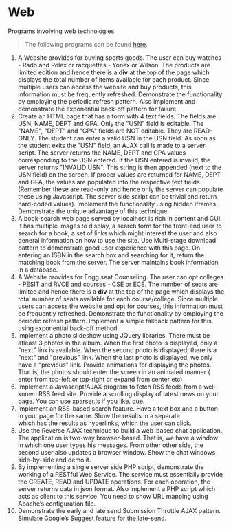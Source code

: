 # Web
Programs involving web technologies.

>The following programs can be found [here](https://github.com/GauthamBanasandra/Web/tree/master/lab).

1. A Website provides for buying sports goods. The user can buy watches - Rado and Rolex or racquettes - Yonex or Wilson. The products are limited edition and hence there is a <strong>div</strong> at the top of the page which displays the total number of items available for each product. Since multiple users can access the website and buy products, this information must be frequently refreshed. Demonstrate the functionality by employing the periodic refresh pattern. Also implement and demonstrate the exponential back-off pattern for failure.<br/>
2. Create an HTML page that has a form with 4 text fields. The fields are USN, NAME, DEPT and GPA. Only the "USN" field is editable. The "NAME", "DEPT" and "GPA" fields are NOT editable. They are READ-ONLY. The student can enter a valid USN in the USN field. As soon as the student exits the "USN" field, an AJAX call is made to a server script. The server returns the NAME, DEPT and GPA values corresponding to the USN entered. If the USN entered is invalid, the server returns "INVALID USN". This string is then appended (next to the USN field) on the screen. If proper values are returned for NAME, DEPT and GPA, the values are populated into the respective text fields. (Remember these are read-only and hence only the server can populate these using Javascript. The server side script can be trivial and return hard-coded values).   Implement the functionality using hidden iframes. Demonstrate the unique advantage of this technique.<br/>
3. A book-search web page served by localhost is rich in content and GUI.  It has multiple images to display, a search form for the front-end user to  search for a book, a set of links which might interest the user and also general information on how to use the site. Use Multi-stage download pattern to demonstrate good user experience with this page. On entering an ISBN in the search box and searching for it, return the matching book from the server. The server maintains book information in a database.<br/> 
4. A Website provides for Engg seat Counseling. The user can opt colleges - PESIT and RVCE and courses - CSE or ECE. The number of seats are limited and hence there is a <strong>div</strong>  at the top of the page which displays the total number of seats available for each course/college. Since multiple users can access the  website and opt for courses, this information must be frequently refreshed. Demonstrate the functionality by employing the periodic refresh pattern. Implement a simple fallback pattern for this using exponential back-off method.<br/>
5. Implement a photo slideshow using JQuery libraries. There must be atleast 3 photos in the album. When the first photo is displayed, only a "next" link is available. When the second photo is displayed, there is a "next" and "previous" link. When the last photo is displayed, we only have a "previous" link. Provide animations for displaying the photos. That is, the photos should enter the screen in an animated manner ( enter from top-left or top-right or expand from center etc)<br/>
6. Implement a Javascript/AJAX program to fetch RSS feeds from a well-known RSS feed site. Provide a scrolling display of latest news on your page. You can use xparser.js if you like. que.<br/>
7. Implement an RSS-based search feature. Have a text box and a button in your page for the same. Show the results in a separate <div> which has the results as hyperlinks, which the user can click.<br/>
8. Use the Reverse AJAX technique to build a web-based chat application. The application is two-way browser-based. That is, we have a window in which one user types his messages. From other other side, the second user also updates a browser window. Show the chat windows side-by-side and demo it.<br/>
9. By implementing a single server side PHP script, demonstrate the working of a RESTful Web Service. The service must essentially provide the CREATE, READ and UPDATE operations. For each operation, the server returns data in json format. Also implement a PHP script which acts as client to this service. You need to show URL mapping using Apache’s configuration file.<br/>
10. Demonstrate the early and late send Submission Throttle AJAX pattern. Simulate Google’s Suggest feature for the late-send.<br/>

